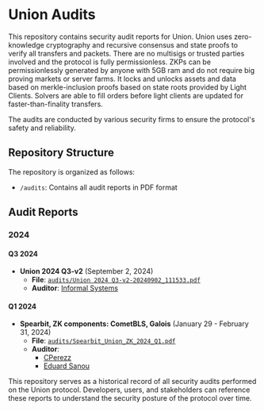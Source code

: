 # Union Audits

This repository contains security audit reports for Union. Union uses zero-knowledge cryptography and recursive consensus and state proofs to verify all transfers and packets. There are no multisigs or trusted parties involved and the protocol is fully permissionless. ZKPs can be permissionlessly generated by anyone with 5GB ram and do not require big proving markets or server farms. It locks and unlocks assets and data based on merkle-inclusion proofs based on state roots provided by Light Clients. Solvers are able to fill orders before light clients are updated for faster-than-finality transfers.


The audits are conducted by various security firms to ensure the protocol's safety and reliability.

## Repository Structure

The repository is organized as follows:

- `/audits`: Contains all audit reports in PDF format

## Audit Reports

### 2024

#### Q3 2024

- **Union 2024 Q3-v2** (September 2, 2024)
  - **File**: [`audits/Union 2024 Q3-v2-20240902_111533.pdf`](<./audits/Union 2024 Q3-v2-20240902_111533.pdf>)
  - **Auditor**: [Informal Systems](https://informal.systems/)

#### Q1 2024

- **Spearbit, ZK components: CometBLS, Galois** (January 29 - February 31, 2024)
  - **File**: [`audits/Spearbit_Union_ZK_2024_Q1.pdf`](./audits/Spearbit_Union_ZK_2024_Q1.pdf)
  - **Auditor**:
    - [CPerezz](https://x.com/CPerezz19)
    - [Eduard Sanou](https://github.com/ed255)


This repository serves as a historical record of all security audits performed on the Union protocol. Developers, users, and stakeholders can reference these reports to understand the security posture of the protocol over time.
